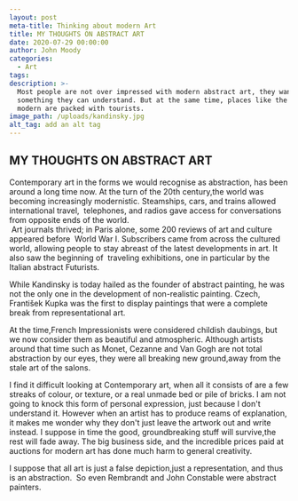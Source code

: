 ```yaml
---
layout: post
meta-title: Thinking about modern Art
title: MY THOUGHTS ON ABSTRACT ART
date: 2020-07-29 00:00:00
author: John Moody
categories:
  - Art
tags:
description: >-
  Most people are not over impressed with modern abstract art, they want
  something they can understand. But at the same time, places like the Tate
  modern are packed with tourists.
image_path: /uploads/kandinsky.jpg
alt_tag: add an alt tag
---
```


## MY THOUGHTS ON ABSTRACT ART

Contemporary art in the forms we would recognise as abstraction, has been around a long time now. At the turn of the 20th century,the world was becoming increasingly modernistic. Steamships, cars, and trains allowed international travel, &nbsp;telephones, and radios gave access for conversations from opposite ends of the world.<br>&nbsp;Art journals thrived; in Paris alone, some 200 reviews of art and culture appeared before &nbsp;World War I. Subscribers came from across the cultured world, allowing people to stay abreast of the latest developments in art. It also saw the beginning of &nbsp;traveling exhibitions, one in particular by the Italian abstract Futurists.

While Kandinsky is today hailed as the founder of abstract painting, he was not the only one in the development of non-realistic painting. Czech, František Kupka was the first to display paintings that were a complete break from representational art.

At the time,French Impressionists were considered childish daubings, but we now consider them as beautiful and atmospheric. Although artists around that time such as Monet, Cezanne and Van Gogh are not total abstraction by our eyes, they were all breaking new ground,away from the stale art of the salons.

I find it difficult looking at Contemporary art, when all it consists of are a few streaks of colour, or texture, or a real unmade bed or pile of bricks. I am not going to knock this form of personal expression, just because I don't understand it. However when an artist has to produce reams of explanation, it makes me wonder why they don't just leave the artwork out and write instead. I suppose in time the good, groundbreaking stuff will survive,the rest will fade away. The big business side, and the incredible prices paid at auctions for modern art has done much harm to general creativity.

I suppose that all art is just a false depiction,just a representation, and thus is an abstraction. &nbsp;So even Rembrandt and John Constable were abstract painters.
